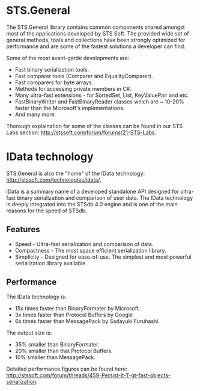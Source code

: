 # STS.General

The STS.General library contains common components shared amongst most of the applications developed by STS Soft.
The provided wide set of general methods, tools and collections have been strongly optimized for performance and are some of the fastest solutions a developer can find.

Some of the most avant-garde developments are:

* Fast binary serialization tools.
* Fast comparer tools (Comparer and EqualityComparer).
* Fast comparers for byte arrays.
* Methods for accessing private members in C#.
* Many ultra-fast extensions - for SortedSet<T>, List<T>, KeyValuePair<T> and etc.
* FastBinaryWriter and FastBinaryReader classes which are ~ 10-20% faster than the Microsoft's implementations.
* And many more.

Thorough explaination for some of the classes can be found in our STS Labs section: http://stssoft.com/forum/forums/21-STS-Labs.

# IData technology

STS.General is also the "home" of the IData technology: http://stssoft.com/technologies/idata/.

IData is a summary name of a developed standalone API designed for ultra-fast binary serialization and comparison of user data. The IData technology is deeply integrated into the STSdb 4.0 engine and is one of the main reasons for the speed of STSdb.

## Features

* Speed - Ultra-fast serialization and comparison of data.
* Compactness - The most space efficient serialization library.
* Simplicity - Designed for ease-of-use. The simplest and most powerful serialization library available.

## Performance

The IData technology is:

* 15х times faster than BinaryFormater by Microsoft.
* 3x times faster than Protocol Buffers by Google
* 6x times faster than MessagePack by Sadayuki Furuhashi. 
 
The output size is:

* 35% smaller than BinaryFormater.
* 20% smaller than that Protocol Buffers.
* 10% smaller than MessagePack.

Detailed performance figures can be found here: http://stssoft.com/forum/threads/459-Persist-lt-T-gt-fast-objects-serialization.
